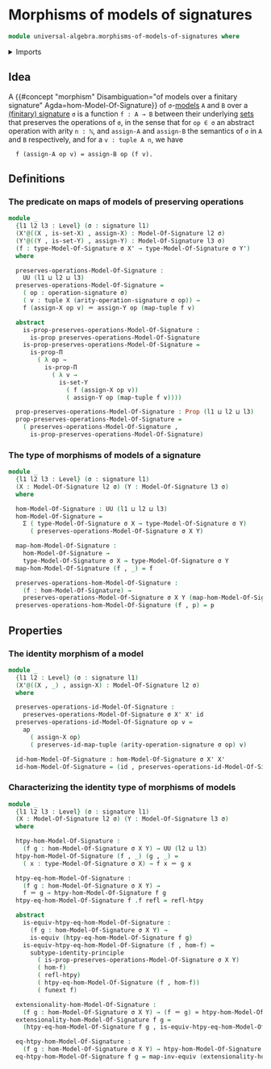 # Morphisms of models of signatures

```agda
module universal-algebra.morphisms-of-models-of-signatures where
```

<details><summary>Imports</summary>

```agda
open import foundation.action-on-identifications-functions
open import foundation.dependent-pair-types
open import foundation.function-extensionality
open import foundation.fundamental-theorem-of-identity-types
open import foundation.sets
open import foundation.subtype-identity-principle
open import foundation.torsorial-type-families
open import foundation.universe-levels

open import foundation-core.equivalences
open import foundation-core.function-types
open import foundation-core.homotopies
open import foundation-core.identity-types
open import foundation-core.propositions

open import lists.functoriality-tuples
open import lists.tuples

open import universal-algebra.models-of-signatures
open import universal-algebra.signatures
```

</details>

## Idea

A
{{#concept "morphism" Disambiguation="of models over a finitary signature" Agda=hom-Model-Of-Signature}}
of `σ`-[models](universal-algebra.models-of-signatures.md) `A` and `B` over a
[(finitary) signature](universal-algebra.signatures.md) `σ` is a function
`f : A → B` between their underlying [sets](foundation-core.sets.md) that
preserves the operations of `σ`, in the sense that for `op ∈ σ` an abstract
operation with arity `n : ℕ`, and `assign-A` and `assign-B` the semantics of `σ`
in `A` and `B` respectively, and for a `v : tuple A n`, we have

```text
  f (assign-A op v) = assign-B op (f v).
```

## Definitions

### The predicate on maps of models of preserving operations

```agda
module _
  {l1 l2 l3 : Level} (σ : signature l1)
  (X'@((X , is-set-X) , assign-X) : Model-Of-Signature l2 σ)
  (Y'@((Y , is-set-Y) , assign-Y) : Model-Of-Signature l3 σ)
  (f : type-Model-Of-Signature σ X' → type-Model-Of-Signature σ Y')
  where

  preserves-operations-Model-Of-Signature :
    UU (l1 ⊔ l2 ⊔ l3)
  preserves-operations-Model-Of-Signature =
    ( op : operation-signature σ)
    ( v : tuple X (arity-operation-signature σ op)) →
    f (assign-X op v) ＝ assign-Y op (map-tuple f v)

  abstract
    is-prop-preserves-operations-Model-Of-Signature :
      is-prop preserves-operations-Model-Of-Signature
    is-prop-preserves-operations-Model-Of-Signature =
      is-prop-Π
        ( λ op →
          is-prop-Π
            ( λ v →
              is-set-Y
                ( f (assign-X op v))
                ( assign-Y op (map-tuple f v))))

  prop-preserves-operations-Model-Of-Signature : Prop (l1 ⊔ l2 ⊔ l3)
  prop-preserves-operations-Model-Of-Signature =
    ( preserves-operations-Model-Of-Signature ,
      is-prop-preserves-operations-Model-Of-Signature)
```

### The type of morphisms of models of a signature

```agda
module _
  {l1 l2 l3 : Level} (σ : signature l1)
  (X : Model-Of-Signature l2 σ) (Y : Model-Of-Signature l3 σ)
  where

  hom-Model-Of-Signature : UU (l1 ⊔ l2 ⊔ l3)
  hom-Model-Of-Signature =
    Σ ( type-Model-Of-Signature σ X → type-Model-Of-Signature σ Y)
      ( preserves-operations-Model-Of-Signature σ X Y)

  map-hom-Model-Of-Signature :
    hom-Model-Of-Signature →
    type-Model-Of-Signature σ X → type-Model-Of-Signature σ Y
  map-hom-Model-Of-Signature (f , _) = f

  preserves-operations-hom-Model-Of-Signature :
    (f : hom-Model-Of-Signature) →
    preserves-operations-Model-Of-Signature σ X Y (map-hom-Model-Of-Signature f)
  preserves-operations-hom-Model-Of-Signature (f , p) = p
```

## Properties

### The identity morphism of a model

```agda
module _
  {l1 l2 : Level} (σ : signature l1)
  (X'@((X , _) , assign-X) : Model-Of-Signature l2 σ)
  where

  preserves-operations-id-Model-Of-Signature :
    preserves-operations-Model-Of-Signature σ X' X' id
  preserves-operations-id-Model-Of-Signature op v =
    ap
      ( assign-X op)
      ( preserves-id-map-tuple (arity-operation-signature σ op) v)

  id-hom-Model-Of-Signature : hom-Model-Of-Signature σ X' X'
  id-hom-Model-Of-Signature = (id , preserves-operations-id-Model-Of-Signature)
```

### Characterizing the identity type of morphisms of models

```agda
module _
  {l1 l2 l3 : Level} (σ : signature l1)
  (X : Model-Of-Signature l2 σ) (Y : Model-Of-Signature l3 σ)
  where

  htpy-hom-Model-Of-Signature :
    (f g : hom-Model-Of-Signature σ X Y) → UU (l2 ⊔ l3)
  htpy-hom-Model-Of-Signature (f , _) (g , _) =
    ( x : type-Model-Of-Signature σ X) → f x ＝ g x

  htpy-eq-hom-Model-Of-Signature :
    (f g : hom-Model-Of-Signature σ X Y) →
    f ＝ g → htpy-hom-Model-Of-Signature f g
  htpy-eq-hom-Model-Of-Signature f .f refl = refl-htpy

  abstract
    is-equiv-htpy-eq-hom-Model-Of-Signature :
      (f g : hom-Model-Of-Signature σ X Y) →
      is-equiv (htpy-eq-hom-Model-Of-Signature f g)
    is-equiv-htpy-eq-hom-Model-Of-Signature (f , hom-f) =
      subtype-identity-principle
        ( is-prop-preserves-operations-Model-Of-Signature σ X Y)
        ( hom-f)
        ( refl-htpy)
        ( htpy-eq-hom-Model-Of-Signature (f , hom-f))
        ( funext f)

  extensionality-hom-Model-Of-Signature :
    (f g : hom-Model-Of-Signature σ X Y) → (f ＝ g) ≃ htpy-hom-Model-Of-Signature f g
  extensionality-hom-Model-Of-Signature f g =
    (htpy-eq-hom-Model-Of-Signature f g , is-equiv-htpy-eq-hom-Model-Of-Signature f g)

  eq-htpy-hom-Model-Of-Signature :
    (f g : hom-Model-Of-Signature σ X Y) → htpy-hom-Model-Of-Signature f g → f ＝ g
  eq-htpy-hom-Model-Of-Signature f g = map-inv-equiv (extensionality-hom-Model-Of-Signature f g)
```

